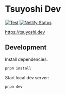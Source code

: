 # Tsuyoshi Dev

[![Test](https://github.com/Tsuyoshi84/tsuyoshi_dev/actions/workflows/test.yml/badge.svg)](https://github.com/Tsuyoshi84/tsuyoshi_dev/actions/workflows/test.yml)
[![Netlify Status](https://api.netlify.com/api/v1/badges/22ae1a06-3930-4a8d-af22-f8e5969bd4d3/deploy-status)](https://app.netlify.com/sites/vigilant-ardinghelli-a333bc/deploys)

https://tsuyoshi.dev

## Development

Install dependencies:

```sh
pnpm install
```

Start local dev server:

```sh
pnpm dev
```
